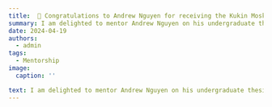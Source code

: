 ```yaml
---
title:  🎉 Congratulations to Andrew Nguyen for receiving the Kukin Moskowitz Prize for Excellence 2024.
summary: I am delighted to mentor Andrew Nguyen on his undergraduate thesis and nominate him for the 2024 Student Involvement Prize and Award at Brandeis University. It's wonderful to see Andrew being recognized with the Kukin Moskowitz Prize for Excellence.
date: 2024-04-19
authors:
  - admin
tags:
  - Mentorship
image:
  caption: ''

text: I am delighted to mentor Andrew Nguyen on his undergraduate thesis and nominate him for the 2024 Student Involvement Prize and Award at Brandeis University. It's wonderful to see Andrew being recognized with the Kukin Moskowitz Prize for Excellence.
---
```


